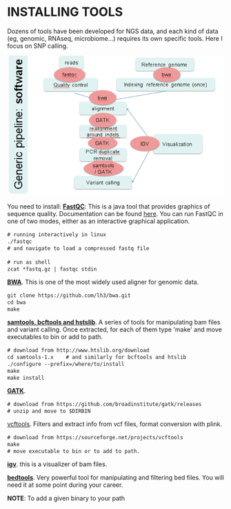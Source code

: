 # INSTALLING TOOLS

Dozens of tools have been developed for NGS data, and each kind of data (eg, genomic, RNAseq, microbiome...) requires its own specific tools. Here I focus on SNP calling. 

![](https://github.com/miguelperezenciso/NGScrashcourse/blob/master/software.png)

You need to install:
[**FastQC**](https://www.bioinformatics.babraham.ac.uk/projects/fastqc/): This is a java tool that provides graphics of sequence quality. 
Documentation can be found [here](https://raw.githubusercontent.com/s-andrews/FastQC/master/INSTALL.txt).
You can run FastQC in one of two modes, either as an interactive graphical application.

	# running interactively in linux
	./fastqc
	# and navigate to load a compressed fastq file

	# run as shell
	zcat *fastq.gz | fastqc stdin

[**BWA**](https://sourceforge.net/projects/bio-bwa/files/). This is one of the most widely used aligner for genomic data.

	git clone https://github.com/lh3/bwa.git
	cd bwa
	make 

[**samtools, bcftools and hstslib**](http://www.htslib.org/download/). A series of tools for manipulating bam files and variant calling. Once extracted, for each of them type 'make' and move executables to bin or add to path.

	# download from http://www.htslib.org/download
	cd samtools-1.x    # and similarly for bcftools and htslib
	./configure --prefix=/where/to/install
	make
	make install

[**GATK**](https://gatk.broadinstitute.org/hc/en-us).

	# download from https://github.com/broadinstitute/gatk/releases
	# unzip and move to $DIRBIN

[vcftools](https://sourceforge.net/projects/vcftools/). Filters and extract info from vcf files, format conversion with plink. 

	# download from https://sourceforge.net/projects/vcftools
	make 
	# move executable to bin or to add to path.

[**igv**](http://software.broadinstitute.org/software/igv/). this is a visualizer of bam files.

[**bedtools**](https://bedtools.readthedocs.io/en/latest/). Very powerful tool for manipulating and filtering bed files. You will need it at some point during your career.

**NOTE**: To add a given binary to your path
